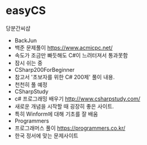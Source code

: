 # easyCS
당분간씨샵

* BackJun
 * 백준 문제풀이 https://www.acmicpc.net/
 * 속도가 조금만 빠듯해도 C#이 느려터져서 통과못함
 * 잠시 쉬는 중
* CSharp200ForBeginner
 * 참고서 '초보자를 위한 C# 200제' 풀이 내용.
 * 천천히 풀 예정
* CSharpStudy
 * c# 프로그래밍 배우기 http://www.csharpstudy.com/
 * 새로운 개념을 시작할 때 굉장히 좋은 사이트.
 * 특히 Winform에 대해 기초를 잘 배움
* Programmers
 * 프로그래머스 풀이 https://programmers.co.kr/
 * 한국 정서에 맞는 문제사이트
